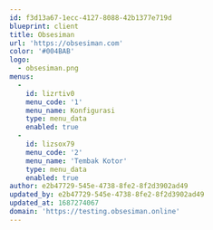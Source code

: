 ```yaml
---
id: f3d13a67-1ecc-4127-8088-42b1377e719d
blueprint: client
title: Obsesiman
url: 'https://obsesiman.com'
color: '#004BAB'
logo:
  - obsesiman.png
menus:
  -
    id: lizrtiv0
    menu_code: '1'
    menu_name: Konfigurasi
    type: menu_data
    enabled: true
  -
    id: lizsox79
    menu_code: '2'
    menu_name: 'Tembak Kotor'
    type: menu_data
    enabled: true
author: e2b47729-545e-4738-8fe2-8f2d3902ad49
updated_by: e2b47729-545e-4738-8fe2-8f2d3902ad49
updated_at: 1687274067
domain: 'https://testing.obsesiman.online'
---
```

